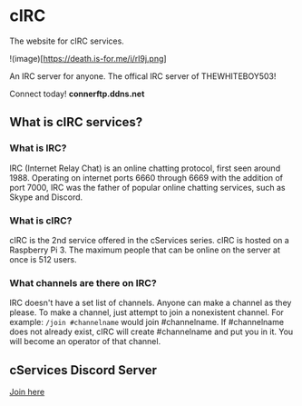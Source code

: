 # cIRC
The website for cIRC services.

 !(image)[https://death.is-for.me/i/rl9j.png]

 An IRC server for anyone.
 The offical IRC server of THEWHITEBOY503!

 Connect today! **connerftp.ddns.net**

## What is cIRC services?

### What is IRC?

IRC (Internet Relay Chat) is an online chatting protocol, first seen around 1988. Operating on internet ports 6660 through 6669 with the addition of port 7000, IRC was the father of popular online chatting services, such as Skype and Discord.

### What is cIRC?
cIRC is the 2nd service offered in the cServices series. cIRC is hosted on a Raspberry Pi 3. The maximum people that can be online on the server at once is 512 users.

### What channels are there on IRC?
IRC doesn't have a set list of channels. Anyone can make a channel as they please. To make a channel, just attempt to join a nonexistent channel. For example: `/join #channelname` would join #channelname. If #channelname does not already exist, cIRC will create #channelname and put you in it. You will become an operator of that channel.

## cServices Discord Server
[Join here](https://discord.gg/5BP5UnT)

